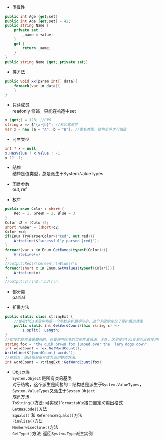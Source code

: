 * 类属性  
```cs
public int Age {get;set}
public int Age {get;set} = 42;
public string Name {
    private set {
        _name = value;
    }
    get {
        return _name;
    }
}
public string Name {get; private set;}
```
* 类方法  
```cs
public void xx(param int[] data){
    foreach(var in data){
    }
}
```
* 只读成员  
readonly 修饰，只能在构造中set  
```cs
x {get;} = 123; //C#6
string x => $"{a}{b}"; //表达式属性
var x = new {a = "A", b = "B"}; //匿名类型，结构全等才可赋值
```
* 可空类型  
```cs
int ? x = null;
x.HasValue ? x.Value : -1;
x ?? -1;
```
* 结构  
结构是值类型，总是派生于System.ValueTypes  

* 函数参数  
out, ref  

* 枚举  
```cs
public enum Color : short {
    Red = 1, Green = 2, Blue = 3
}
Color c2 = (Color)2;
short number = (short)c2;
Color red;
if(Enum TryParse<Color>("Red", out red)){
    WriteLine($"sucessfully parsed {red}");
}
foreach(var x in Enum.GetNames(typeof(Color))){
    WriteLine(x);
}
//output:Red\r\nGreen\r\nBlue\r\n
foreach(short x in Enum.GetValues(typeof(Color))){
    WriteLine(x);
}
//output:1\r\n2\r\n3\r\n
```
* 部分类  
partial  

* 扩展方法  
```cs
public static class stringExt {
    //使用this关键字和第一个参数来扩展字符串，这个关键字定义了要扩展的类型
    public static int GetWordCount(this string s) =>
        s.split().Length;
}
//即使扩展方法是静态的，也要使用标准的实例方法语法。注意，这里使用fox变量而没有使用类型名来调用GetWordCount()。
string fox = "the quik brown fox jumped over the  lary dogs down";
int wordCount = fox.GetWordCount();
WriteLine($"{wordCount} words");
//在后台，编译器会把它改为调用静态方法:
int wordCount = stringExt::GetWordCount(fox);
```
* Object类  
`System.Object` 是所有类的基类  
对于结构，这个派生是间接的：结构总是派生于`System.ValueTypes`，`System.ValueTypes`又派生于`System.Object`  
成员方法:  
`ToString()`方法: 可实现`IFormattable`接口自定义输出格式  
`GetHasCode()`方法  
`Equals()` 和 `ReferenceEquals()`方法  
`Finalize()`方法  
`MemberwiseClone()`方法  
`GetType()`方法: 返回`System.Type`派生实例  
